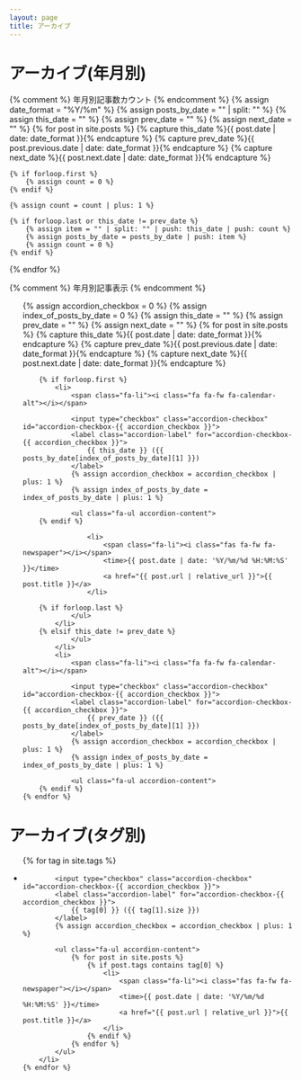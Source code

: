 ```yaml
---
layout: page
title: アーカイブ
---
```


<h1>アーカイブ(年月別)</h1>

{% comment %}
	年月別記事数カウント
{% endcomment %}
{% assign date_format = "%Y/%m" %}
{% assign posts_by_date = "" | split: "" %}
{% assign this_date = "" %}
{% assign prev_date = "" %}
{% assign next_date = "" %}
{% for post in site.posts %}
	{% capture this_date %}{{ post.date | date: date_format }}{% endcapture %}
	{% capture prev_date %}{{ post.previous.date | date: date_format }}{% endcapture %}
	{% capture next_date %}{{ post.next.date | date: date_format }}{% endcapture %}
	
	{% if forloop.first %}
		{% assign count = 0 %}
	{% endif %}
	
	{% assign count = count | plus: 1 %}
	
	{% if forloop.last or this_date != prev_date %}
		{% assign item = "" | split: "" | push: this_date | push: count %}
		{% assign posts_by_date = posts_by_date | push: item %}
		{% assign count = 0 %}
	{% endif %}
{% endfor %}

{% comment %}
	年月別記事表示
{% endcomment %}
<ul class="fa-ul">
	{% assign accordion_checkbox = 0 %}
	{% assign index_of_posts_by_date = 0 %}
	{% assign this_date = "" %}
	{% assign prev_date = "" %}
	{% assign next_date = "" %}
	{% for post in site.posts %}
		{% capture this_date %}{{ post.date | date: date_format }}{% endcapture %}
		{% capture prev_date %}{{ post.previous.date | date: date_format }}{% endcapture %}
		{% capture next_date %}{{ post.next.date | date: date_format }}{% endcapture %}
		
		{% if forloop.first %}
			<li>
				<span class="fa-li"><i class="fa fa-fw fa-calendar-alt"></i></span>
				
				<input type="checkbox" class="accordion-checkbox" id="accordion-checkbox-{{ accordion_checkbox }}">
				<label class="accordion-label" for="accordion-checkbox-{{ accordion_checkbox }}">
					{{ this_date }} ({{ posts_by_date[index_of_posts_by_date][1] }})
				</label>
				{% assign accordion_checkbox = accordion_checkbox | plus: 1 %}
				{% assign index_of_posts_by_date = index_of_posts_by_date | plus: 1 %}
				
				<ul class="fa-ul accordion-content">
		{% endif %}
		
					<li>
						<span class="fa-li"><i class="fas fa-fw fa-newspaper"></i></span>
						<time>{{ post.date | date: '%Y/%m/%d %H:%M:%S' }}</time>
						<a href="{{ post.url | relative_url }}">{{ post.title }}</a>
					</li>
		
		{% if forloop.last %}
				</ul>
			</li>
		{% elsif this_date != prev_date %}
				</ul>
			</li>
			<li>
				<span class="fa-li"><i class="fa fa-fw fa-calendar-alt"></i></span>
				
				<input type="checkbox" class="accordion-checkbox" id="accordion-checkbox-{{ accordion_checkbox }}">
				<label class="accordion-label" for="accordion-checkbox-{{ accordion_checkbox }}">
					{{ prev_date }} ({{ posts_by_date[index_of_posts_by_date][1] }})
				</label>
				{% assign accordion_checkbox = accordion_checkbox | plus: 1 %}
				{% assign index_of_posts_by_date = index_of_posts_by_date | plus: 1 %}
				
				<ul class="fa-ul accordion-content">
		{% endif %}
	{% endfor %}
</ul>

<h1>アーカイブ(タグ別)</h1>
<ul class="fa-ul">
	{% for tag in site.tags %}
		<li>
			<span class="fa-li"><i class="fas fa-fw fa-tag"></i></span>
			
			<input type="checkbox" class="accordion-checkbox" id="accordion-checkbox-{{ accordion_checkbox }}">
			<label class="accordion-label" for="accordion-checkbox-{{ accordion_checkbox }}">
				{{ tag[0] }} ({{ tag[1].size }})
			</label>
			{% assign accordion_checkbox = accordion_checkbox | plus: 1 %}
			
			<ul class="fa-ul accordion-content">
				{% for post in site.posts %}
					{% if post.tags contains tag[0] %}
						<li>
							<span class="fa-li"><i class="fas fa-fw fa-newspaper"></i></span>
							<time>{{ post.date | date: '%Y/%m/%d %H:%M:%S' }}</time>
							<a href="{{ post.url | relative_url }}">{{ post.title }}</a>
						</li>
					{% endif %}
				{% endfor %}
			</ul>
		</li>
	{% endfor %}
</ul>
